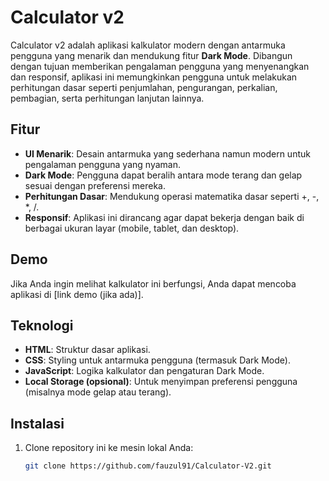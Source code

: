 # Calculator v2

Calculator v2 adalah aplikasi kalkulator modern dengan antarmuka pengguna yang menarik dan mendukung fitur **Dark Mode**. Dibangun dengan tujuan memberikan pengalaman pengguna yang menyenangkan dan responsif, aplikasi ini memungkinkan pengguna untuk melakukan perhitungan dasar seperti penjumlahan, pengurangan, perkalian, pembagian, serta perhitungan lanjutan lainnya.

## Fitur

- **UI Menarik**: Desain antarmuka yang sederhana namun modern untuk pengalaman pengguna yang nyaman.
- **Dark Mode**: Pengguna dapat beralih antara mode terang dan gelap sesuai dengan preferensi mereka.
- **Perhitungan Dasar**: Mendukung operasi matematika dasar seperti +, -, *, /.
- **Responsif**: Aplikasi ini dirancang agar dapat bekerja dengan baik di berbagai ukuran layar (mobile, tablet, dan desktop).

## Demo

Jika Anda ingin melihat kalkulator ini berfungsi, Anda dapat mencoba aplikasi di [link demo (jika ada)].

## Teknologi

- **HTML**: Struktur dasar aplikasi.
- **CSS**: Styling untuk antarmuka pengguna (termasuk Dark Mode).
- **JavaScript**: Logika kalkulator dan pengaturan Dark Mode.
- **Local Storage (opsional)**: Untuk menyimpan preferensi pengguna (misalnya mode gelap atau terang).

## Instalasi

1. Clone repository ini ke mesin lokal Anda:

   ```bash
   git clone https://github.com/fauzul91/Calculator-V2.git
